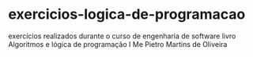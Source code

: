 # exercicios-logica-de-programacao
exercícios realizados durante o curso de engenharia de software livro Algoritmos e lógica de programação I Me Pietro Martins de Oliveira
